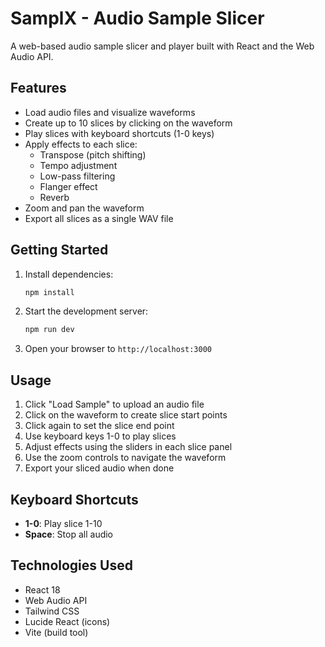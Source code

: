 # SamplX - Audio Sample Slicer

A web-based audio sample slicer and player built with React and the Web Audio API.

## Features

- Load audio files and visualize waveforms
- Create up to 10 slices by clicking on the waveform
- Play slices with keyboard shortcuts (1-0 keys)
- Apply effects to each slice:
  - Transpose (pitch shifting)
  - Tempo adjustment
  - Low-pass filtering
  - Flanger effect
  - Reverb
- Zoom and pan the waveform
- Export all slices as a single WAV file

## Getting Started

1. Install dependencies:
   ```bash
   npm install
   ```

2. Start the development server:
   ```bash
   npm run dev
   ```

3. Open your browser to `http://localhost:3000`

## Usage

1. Click "Load Sample" to upload an audio file
2. Click on the waveform to create slice start points
3. Click again to set the slice end point
4. Use keyboard keys 1-0 to play slices
5. Adjust effects using the sliders in each slice panel
6. Use the zoom controls to navigate the waveform
7. Export your sliced audio when done

## Keyboard Shortcuts

- **1-0**: Play slice 1-10
- **Space**: Stop all audio

## Technologies Used

- React 18
- Web Audio API
- Tailwind CSS
- Lucide React (icons)
- Vite (build tool)
